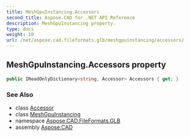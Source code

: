 ```yaml
---
title: MeshGpuInstancing.Accessors
second_title: Aspose.CAD for .NET API Reference
description: MeshGpuInstancing property. 
type: docs
weight: 10
url: /net/aspose.cad.fileformats.glb/meshgpuinstancing/accessors/
---
```

## MeshGpuInstancing.Accessors property

```csharp
public IReadOnlyDictionary<string, Accessor> Accessors { get; }
```

### See Also

* class [Accessor](../../accessor/)
* class [MeshGpuInstancing](../)
* namespace [Aspose.CAD.FileFormats.GLB](../../meshgpuinstancing/)
* assembly [Aspose.CAD](../../../)


